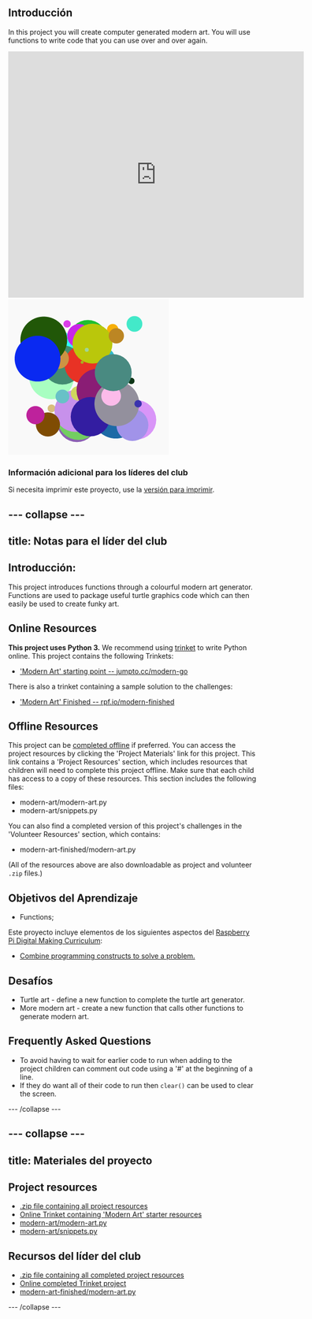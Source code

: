 ## Introducción

In this project you will create computer generated modern art. You will use functions to write code that you can use over and over again.

<div class="trinket">
  <iframe src="https://trinket.io/embed/python/47bbc2fc2b?outputOnly=true&start=result" width="600" height="500" frameborder="0" marginwidth="0" marginheight="0" allowfullscreen>
  </iframe>
  <img src="images/modern-finished.png">
</div>

### Información adicional para los líderes del club

Si necesita imprimir este proyecto, use la [versión para imprimir](https://projects.raspberrypi.org/en/projects/modern-art/print).

## \--- collapse \---

## title: Notas para el líder del club

## Introducción:

This project introduces functions through a colourful modern art generator. Functions are used to package useful turtle graphics code which can then easily be used to create funky art.

## Online Resources

**This project uses Python 3.** We recommend using [trinket](https://trinket.io/) to write Python online. This project contains the following Trinkets:

* ['Modern Art' starting point -- jumpto.cc/modern-go](http://jumpto.cc/modern-go)

There is also a trinket containing a sample solution to the challenges:

* ['Modern Art' Finished -- rpf.io/modern-finished](https://rpf.io/modern-finished)

## Offline Resources

This project can be [completed offline](https://www.codeclubprojects.org/en-GB/resources/python-working-offline/) if preferred. You can access the project resources by clicking the 'Project Materials' link for this project. This link contains a 'Project Resources' section, which includes resources that children will need to complete this project offline. Make sure that each child has access to a copy of these resources. This section includes the following files:

* modern-art/modern-art.py
* modern-art/snippets.py

You can also find a completed version of this project's challenges in the 'Volunteer Resources' section, which contains:

* modern-art-finished/modern-art.py

(All of the resources above are also downloadable as project and volunteer `.zip` files.)

## Objetivos del Aprendizaje

* Functions;

Este proyecto incluye elementos de los siguientes aspectos del [Raspberry Pi Digital Making Curriculum](http://rpf.io/curriculum):

* [Combine programming constructs to solve a problem.](https://www.raspberrypi.org/curriculum/programming/builder)

## Desafíos

* Turtle art - define a new function to complete the turtle art generator.
* More modern art - create a new function that calls other functions to generate modern art.

## Frequently Asked Questions

* To avoid having to wait for earlier code to run when adding to the project children can comment out code using a '#' at the beginning of a line.
* If they do want all of their code to run then `clear()` can be used to clear the screen. 

\--- /collapse \---

## \--- collapse \---

## title: Materiales del proyecto

## Project resources

* [.zip file containing all project resources](resources/modern-art-project-resources.zip)
* [Online Trinket containing 'Modern Art' starter resources](http://jumpto.cc/modern-go)
* [modern-art/modern-art.py](resources/modern-art-modern-art.py)
* [modern-art/snippets.py](resources/modern-art-snippets.py)

## Recursos del líder del club

* [.zip file containing all completed project resources](resources/modern-art-volunteer-resources.zip)
* [Online completed Trinket project](https://trinket.io/python/47bbc2fc2b)
* [modern-art-finished/modern-art.py](resources/modern-art-finished-modern-art.py)

\--- /collapse \---